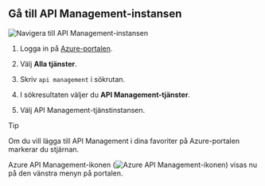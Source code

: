 ## <a name="go-to-your-api-management-instance"></a>Gå till API Management-instansen

![Navigera till API Management-instansen](./media/api-management-navigate-to-instance/00-FindResource-01.png)

1. Logga in på [Azure-portalen](https://portal.azure.com). 

2. Välj **Alla tjänster**.  

3. Skriv `api management` i sökrutan.

4. I sökresultaten väljer du **API Management-tjänster**.

5. Välj API Management-tjänstinstansen.

> [!TIP]
> Om du vill lägga till API Management i dina favoriter på Azure-portalen markerar du stjärnan.
>
> Azure API Management-ikonen (![Azure API Management-ikonen](./media/api-management-navigate-to-instance/apim-icon.png)) visas nu på den vänstra menyn på portalen.

